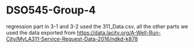 # DSO545-Group-4

regression part in 3-1 and 3-2 used the 311_Data.csv, all the other parts we used the data exported from https://data.lacity.org/A-Well-Run-City/MyLA311-Service-Request-Data-2016/ndkd-k878 
